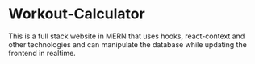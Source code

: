 # Workout-Calculator
 This is a full stack website in MERN that uses hooks, react-context and other technologies and can manipulate the database while updating the frontend in realtime.
